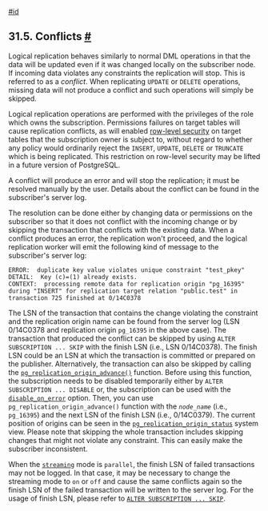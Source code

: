 [#id](#LOGICAL-REPLICATION-CONFLICTS)

## 31.5. Conflicts [#](#LOGICAL-REPLICATION-CONFLICTS)

Logical replication behaves similarly to normal DML operations in that the data will be updated even if it was changed locally on the subscriber node. If incoming data violates any constraints the replication will stop. This is referred to as a *conflict*. When replicating `UPDATE` or `DELETE` operations, missing data will not produce a conflict and such operations will simply be skipped.

Logical replication operations are performed with the privileges of the role which owns the subscription. Permissions failures on target tables will cause replication conflicts, as will enabled [row-level security](ddl-rowsecurity) on target tables that the subscription owner is subject to, without regard to whether any policy would ordinarily reject the `INSERT`, `UPDATE`, `DELETE` or `TRUNCATE` which is being replicated. This restriction on row-level security may be lifted in a future version of PostgreSQL.

A conflict will produce an error and will stop the replication; it must be resolved manually by the user. Details about the conflict can be found in the subscriber's server log.

The resolution can be done either by changing data or permissions on the subscriber so that it does not conflict with the incoming change or by skipping the transaction that conflicts with the existing data. When a conflict produces an error, the replication won't proceed, and the logical replication worker will emit the following kind of message to the subscriber's server log:

```
ERROR:  duplicate key value violates unique constraint "test_pkey"
DETAIL:  Key (c)=(1) already exists.
CONTEXT:  processing remote data for replication origin "pg_16395" during "INSERT" for replication target relation "public.test" in transaction 725 finished at 0/14C0378
```

The LSN of the transaction that contains the change violating the constraint and the replication origin name can be found from the server log (LSN 0/14C0378 and replication origin `pg_16395` in the above case). The transaction that produced the conflict can be skipped by using `ALTER SUBSCRIPTION ... SKIP` with the finish LSN (i.e., LSN 0/14C0378). The finish LSN could be an LSN at which the transaction is committed or prepared on the publisher. Alternatively, the transaction can also be skipped by calling the [`pg_replication_origin_advance()`](functions-admin#PG-REPLICATION-ORIGIN-ADVANCE) function. Before using this function, the subscription needs to be disabled temporarily either by `ALTER SUBSCRIPTION ... DISABLE` or, the subscription can be used with the [`disable_on_error`](sql-createsubscription#SQL-CREATESUBSCRIPTION-WITH-DISABLE-ON-ERROR) option. Then, you can use `pg_replication_origin_advance()` function with the *`node_name`* (i.e., `pg_16395`) and the next LSN of the finish LSN (i.e., 0/14C0379). The current position of origins can be seen in the [`pg_replication_origin_status`](view-pg-replication-origin-status) system view. Please note that skipping the whole transaction includes skipping changes that might not violate any constraint. This can easily make the subscriber inconsistent.

When the [`streaming`](sql-createsubscription#SQL-CREATESUBSCRIPTION-WITH-STREAMING) mode is `parallel`, the finish LSN of failed transactions may not be logged. In that case, it may be necessary to change the streaming mode to `on` or `off` and cause the same conflicts again so the finish LSN of the failed transaction will be written to the server log. For the usage of finish LSN, please refer to [`ALTER SUBSCRIPTION ... SKIP`](sql-altersubscription).